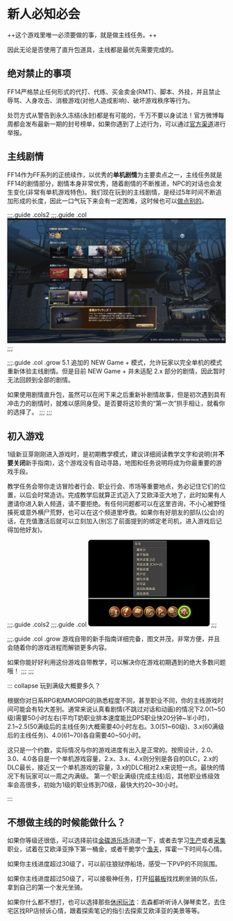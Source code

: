 # 新人必知必会

++这个游戏里唯一必须要做的事，就是做主线任务。++

<IncludePage file="_includes/basic/level.md" />

因此无论是否使用了直升包道具，主线都是最优先需要完成的。

## 绝对禁止的事项

FF14严格禁止任何形式的代打、代练、买金卖金(RMT)、脚本、外挂，并且禁止辱骂、人身攻击、消极游戏(对他人造成影响)、破坏游戏秩序等行为。

处罚方式从警告到永久冻结(永封)都是有可能的，千万不要以身试法！官方微博每周都会发布最新一期的封号榜单，如果你遇到了上述行为，可以通过[官方渠道](http://ff.sdo.com/web8/index.html#/newstab/newscont/299956)进行举报。

## 主线剧情

FF14作为FF系列的正统续作，以优秀的**单机剧情**为主要卖点之一，主线任务就是FF14的剧情部分，剧情本身非常优秀，随着剧情的不断推进，NPC的对话也会发生变化(非常有单机游戏特色)。我们现在玩到的主线剧情，是经过5年时间不断追加形成的长度，因此一口气玩下来会有一定困难，这时候也可以[做点别的](#不想做主线的时候能做什么？)。

;;;.guide .cols2
;;;.guide .col
![](./core.assets/w9OfL6p.png)
;;;

;;;.guide .col .grow
5.1 追加的 NEW Game + 模式，允许玩家以完全单机的模式重新体验主线剧情。但是目前 NEW Game + 并未适配 2.x 部分的剧情，因此暂时无法回顾到全部的剧情。

如果使用剧情直升包，虽然可以在闲下来之后重新补剧情故事，但是初次遇到具有冲击力的剧情时，就难以感同身受。是否要将这珍贵的“第一次”拱手相让，就看你的选择了。
;;;
;;;

## 初入游戏

1级新豆芽刚刚进入游戏时，是初期教学模式，建议详细阅读教学文字和说明(并**不要关闭**新手指南)，这个游戏没有自动寻路，地图和任务说明将成为你最重要的游戏手段。

教学任务会带你走访冒险者行会、职业行会、市场等重要地点，务必记住它们的位置，以后会时常造访。完成教学后就算正式迈入了艾欧泽亚大地了，此时如果有人邀请你进入新人频道，请不要拒绝。有任何问题都可以在这里咨询，不小心被野怪揍死或意外横尸荒野，也可以在这个频道里呼救。如果你有好朋友的部队(公会)的话，在充值激活后就可以立刻加入(别忘了前面提到的绑定老司机，进入游戏后记得加他好友)。

;;;.guide .cols2
;;;.guide .col
![](./core.assets/150142.tex.png)
;;;

;;;.guide .col .grow
游戏自带的新手指南详细完备，图文并茂，非常方便，并且会随着你的游戏进程而解锁更多内容。

如果你能好好利用这份游戏自带教学，可以解决你在游戏初期遇到的绝大多数问题哦！
;;;
;;;

::: collapse 玩到满级大概要多久？

根据你对日系RPG和MMORPG的熟悉程度不同，甚至职业不同，你的主线游戏时间可能会有较大差别。通常来说认真看剧情(不跳过对话和动画)的情况下2.0(1~50级)需要50小时左右(平均T奶职业排本速度能比DPS职业快20分钟~半小时)，2.1~2.5(50满级后的主线任务)大概需要40小时左右。3.0(51~60级)、3.x(60满级后的主线任务)、4.0(61~70)各自需要40~50小时。

这只是一个约数，实际情况与你的游戏进度有出入是正常的。按照设计，2.0、3.0、4.0各自是一个单机游戏容量，2.x、3.x、4.x则分别是各自的DLC，2.x的DLC最长，接近又一个单机游戏的容量，3.x的DLC相对2.x来说短一点。最快的情况下有玩家可以一周之内满级。
第一个职业满级(完成主线)后，其他职业练级效率会高很多，初始为1级的职业练到70级，最快大约20~30小时。

:::

## 不想做主线的时候能做什么？

如果你等级还很低，可以选择前往[金碟游乐场]()消遣一下，或者去学习[生产]()或者[采集]()职业，试着在艾欧泽亚挣下第一桶金，或者干脆学个[渔夫]()，挥霍一下时间与心情。

如果你主线进度超过30级了，可以前往狼狱停船场，感受一下PVP的不同氛围。

如果你主线进度超过50级了，可以接极神任务，打开[招募板]()找找刷坐骑的队伍，拿到自己的第一个发光坐骑。

如果你什么都不想打，也可以选择那些[休闲玩法]()：去森都听听诗人弹琴卖艺，去住宅区找RP店倾诉心情，跟着探索笔记的指引去探索艾欧泽亚的美景等等。